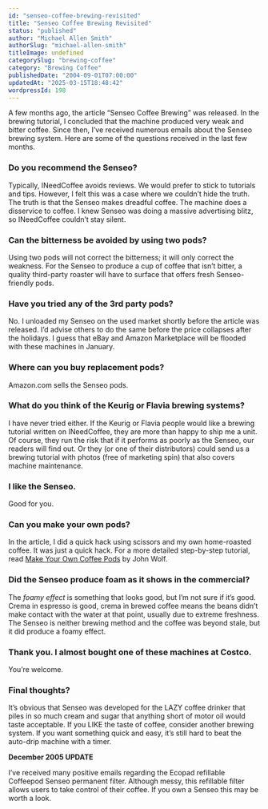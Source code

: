 ```yaml
---
id: "senseo-coffee-brewing-revisited"
title: "Senseo Coffee Brewing Revisited"
status: "published"
author: "Michael Allen Smith"
authorSlug: "michael-allen-smith"
titleImage: undefined
categorySlug: "brewing-coffee"
category: "Brewing Coffee"
publishedDate: "2004-09-01T07:00:00"
updatedAt: "2025-03-15T18:48:42"
wordpressId: 198
---
```


A few months ago, the article “Senseo Coffee Brewing” was released. In the brewing tutorial, I concluded that the machine produced very weak and bitter coffee. Since then, I’ve received numerous emails about the Senseo brewing system. Here are some of the questions received in the last few months.

### Do you recommend the Senseo?

Typically, INeedCoffee avoids reviews. We would prefer to stick to tutorials and tips. However, I felt this was a case where we couldn’t hide the truth. The truth is that the Senseo makes dreadful coffee. The machine does a disservice to coffee. I knew Senseo was doing a massive advertising blitz, so INeedCoffee couldn’t stay silent.

### Can the bitterness be avoided by using two pods?

Using two pods will not correct the bitterness; it will only correct the weakness. For the Senseo to produce a cup of coffee that isn’t bitter, a quality third-party roaster will have to surface that offers fresh Senseo-friendly pods.

### Have you tried any of the 3rd party pods?

No. I unloaded my Senseo on the used market shortly before the article was released. I’d advise others to do the same before the price collapses after the holidays. I guess that eBay and Amazon Marketplace will be flooded with these machines in January.

### Where can you buy replacement pods?

Amazon.com sells the Senseo pods.

### What do you think of the Keurig or Flavia brewing systems?

I have never tried either. If the Keurig or Flavia people would like a brewing tutorial written on INeedCoffee, they are more than happy to ship me a unit. Of course, they run the risk that if it performs as poorly as the Senseo, our readers will find out. Or they (or one of their distributors) could send us a brewing tutorial with photos (free of marketing spin) that also covers machine maintenance.

### I like the Senseo.

Good for you.

### Can you make your own pods?

In the article, I did a quick hack using scissors and my own home-roasted coffee. It was just a quick hack. For a more detailed step-by-step tutorial, read [Make Your Own Coffee Pods](http://ineedcoffee.com/make-your-own-coffee-pods/) by John Wolf.

### Did the Senseo produce foam as it shows in the commercial?

The *foamy effect* is something that looks good, but I’m not sure if it’s good. Crema in espresso is good, crema in brewed coffee means the beans didn’t make contact with the water at that point, usually due to extreme freshness. The Senseo is neither brewing method and the coffee was beyond stale, but it did produce a foamy effect.

### Thank you. I almost bought one of these machines at Costco.

You’re welcome.

### Final thoughts?

It’s obvious that Senseo was developed for the LAZY coffee drinker that piles in so much cream and sugar that anything short of motor oil would taste acceptable. If you LIKE the taste of coffee, consider another brewing system. If you want something quick and easy, it’s still hard to beat the auto-drip machine with a timer.

**December 2005 UPDATE**

I’ve received many positive emails regarding the Ecopad refillable Coffeepod Senseo permanent filter. Although messy, this refillable filter allows users to take control of their coffee. If you own a Senseo this may be worth a look.